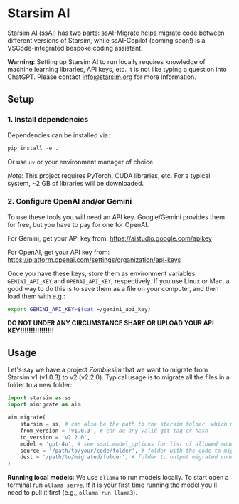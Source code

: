 # Starsim AI

Starsim AI (ssAI) has two parts: ssAI-Migrate helps migrate code between different versions of Starsim, while ssAI-Copilot (coming soon!) is a VSCode-integrated bespoke coding assistant.

**Warning**: Setting up Starsim AI to run locally requires knowledge of machine learning libraries, API keys, etc. It is not like typing a question into ChatGPT. Please contact info@starsim.org for more information.


## Setup


### 1. Install dependencies

Dependencies can be installed via:
```python
pip install -e .
```

Or use `uv` or your environment manager of choice.

*Note:* This project requires PyTorch, CUDA libraries, etc. For a typical system, ~2 GB of libraries will be downloaded.


### 2. Configure OpenAI and/or Gemini

To use these tools you will need an API key. Google/Gemini provides them for free, but you have to pay for one for OpenAI.

For Gemini, get your API key from: https://aistudio.google.com/apikey

For OpenAI, get your API key from: https://platform.openai.com/settings/organization/api-keys

Once you have these keys, store them as environment variables `GEMINI_API_KEY` and `OPENAI_API_KEY`, respectively. If you use Linux or Mac, a good way to do this is to save them as a file on your computer, and then load them with e.g.:
```bash
export GEMINI_API_KEY=$(cat ~/gemini_api_key)
```

**DO NOT UNDER ANY CIRCUMSTANCE SHARE OR UPLOAD YOUR API KEY!!!!!!!!!!!!!!!!**

## Usage

Let's say we have a project *Zombiesim* that we want to migrate from Starsim v1 (v1.0.3) to v2 (v2.2.0). Typical usage is to migrate all the files in a folder to a new folder:
```py
import starsim as ss
import aimigrate as aim

aim.migrate(
    starsim = ss, # can also be the path to the starsim folder, which must be the cloned repo (not from pypi)
    from_version = 'v1.0.3', # can be any valid git tag or hash
    to_version = 'v2.2.0',
    model = 'gpt-4o', # see ssai.model_options for list of allowed models
    source = '/path/to/your/code/folder', # folder with the code to migrate
    dest = '/path/to/migrated/folder', # folder to output migrated code into
)
```

**Running local models**:
We use `ollama` to run models locally. To start open a terminal run `ollama serve`. If it is your first time running the model you'll need to pull it first (e.g., `ollama run llama3`).
